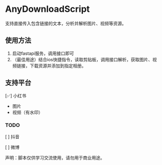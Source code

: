 # AnyDownloadScript

支持直接传入包含链接的文本，分析并解析图片、视频等资源。

## 使用方法

1. 启动fastapi服务，调用接口即可
2. （最佳用途）结合ios快捷指令，读取剪贴板，调用接口解析，获取图片、视频链接，下载资源并添加到指定相册。

## 支持平台

[✅] 小红书

- 图片
- 视频（有水印）

### TODO

[ ] 抖音

[ ] 微博

声明：脚本仅供学习交流使用，请勿用于商业用途。